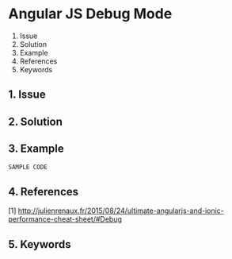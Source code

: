 # Angular JS Debug Mode

1. Issue
2. Solution
3. Example
4. References
5. Keywords


## 1. Issue


## 2. Solution

## 3. Example

```javascript
SAMPLE CODE
```

## 4. References

[1] http://julienrenaux.fr/2015/08/24/ultimate-angularjs-and-ionic-performance-cheat-sheet/#Debug

## 5. Keywords
